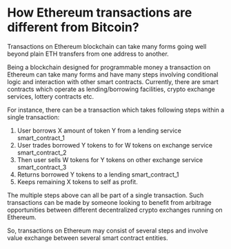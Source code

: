# How Ethereum transactions are different from Bitcoin?

Transactions on Ethereum blockchain can take many forms going well beyond plain ETH transfers from one address to another.

Being a blockchain designed for programmable money a transaction on Ethereum can take many forms and have many steps involving conditional logic and interaction with other smart contracts. Currently, there are smart contracts which operate as lending/borrowing facilities, crypto exchange services, lottery contracts etc. 

For instance, there can be a transaction which takes following steps within a single transaction:

1. User borrows X amount of token Y from a lending service smart_contract_1
2. User trades borrowed Y tokens to for W tokens on exchange service smart_contract_2
3. Then user sells W tokens for Y tokens on other exchange service smart_contract_3
4. Returns borrowed Y tokens to a lending smart_contract_1
5. Keeps remaining X tokens to self as profit.

The multiple steps above can all be part of a single transaction. Such transactions can be made by someone looking to benefit from arbitrage opportunities between different decentralized crypto exchanges running on Ethereum.

So, transactions on Ethereum may consist of several steps and involve value exchange between several smart contract entities.
